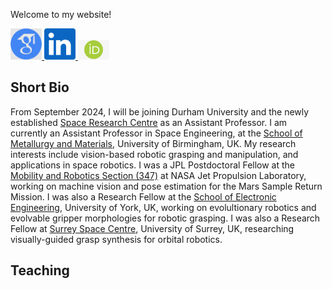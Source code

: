 Welcome to my website!



<a href="https://scholar.google.com/citations?user=EPWOYFIAAAAJ&hl=en&oi=ao">
  <img src="/assets/img/scholar.png" width="50" />
</a>
<a href="https://www.linkedin.com/in/nikos-mavrakis-410872108/">
  <img src="/assets/img/linkedin.png" width="50" />
</a>
<a href="https://orcid.org/0000-0002-3138-2633">
  <img src="/assets/img/orcid.png" width="50" />
</a>



## Short Bio
From September 2024, I will be joining Durham University and the newly established [Space Research Centre](https://www.durham.ac.uk/research/institutes-and-centres/space-research-centre/) as an Assistant Professor. I am currently an Assistant Professor in Space Engineering, at the [School of Metallurgy and Materials](https://www.birmingham.ac.uk/schools/metallurgy-materials), University of Birmingham, UK. My research interests include vision-based robotic grasping and manipulation, and applications in space robotics. I was a JPL Postdoctoral Fellow at the [Mobility and Robotics Section (347)](https://www-robotics.jpl.nasa.gov/) at NASA Jet Propulsion Laboratory, working on machine vision and pose estimation for the Mars Sample Return Mission. I was also a Research Fellow at the [School of Electronic Engineering](https://www.york.ac.uk/physics-engineering-technology/), University of York, UK, working on evolultionary robotics and evolvable gripper morphologies for robotic grasping. I was also a Research Fellow at [Surrey Space Centre](https://www.surrey.ac.uk/surrey-space-centre), University of Surrey, UK, researching visually-guided grasp synthesis for orbital robotics.


## Teaching 
